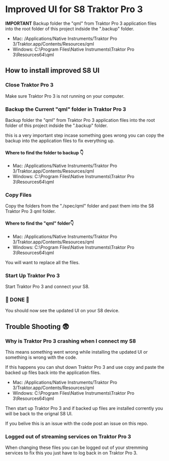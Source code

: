 # Improved UI for S8 Traktor Pro 3

**IMPORTANT**
Backup folder the "qml" from Traktor Pro 3 application files into the root folder of this project indside the ".backup" folder.

- Mac: /Applications/Native Instruments/Traktor Pro 3/Traktor.app/Contents/Resources/qml
- Windows: C:\Program Files\Native Instruments\Traktor Pro 3\Resources64\qml

## How to install improved S8 UI

### Close Traktor Pro 3

Make sure Traktor Pro 3 is not running on your computer.

### Backup the Current "qml" folder in Traktor Pro 3

Backup folder the "qml" from Traktor Pro 3 application files into the root folder of this project indside the ".backup" folder.

this is a very important step incase something goes wrong you can copy the backup into the application files to fix everything up.

#### Where to find the folder to backup 👇

- Mac: /Applications/Native Instruments/Traktor Pro 3/Traktor.app/Contents/Resources/qml
- Windows: C:\Program Files\Native Instruments\Traktor Pro 3\Resources64\qml

### Copy Files

Copy the folders from the "./spec/qml" folder and past them into the S8 Traktor Pro 3 qml folder.

#### Where to find the "qml" folder👇

- Mac: /Applications/Native Instruments/Traktor Pro 3/Traktor.app/Contents/Resources/qml
- Windows: C:\Program Files\Native Instruments\Traktor Pro 3\Resources64\qml

You will want to replace all the files.

### Start Up Traktor Pro 3

Start Traktor Pro 3 and connect your S8.

### 🎉 DONE 🎉

You should now see the updated UI on your S8 device.

## Trouble Shooting 😨

### Why is Traktor Pro 3 crashing when I connect my S8

This means something went wrong while installing the updated UI or something is wrong with the code.

If this happens you can shut down Traktor Pro 3 and use copy and paste the backed up files back into the application files.

- Mac: /Applications/Native Instruments/Traktor Pro 3/Traktor.app/Contents/Resources/qml
- Windows: C:\Program Files\Native Instruments\Traktor Pro 3\Resources64\qml

Then start up Traktor Pro 3 and if backed up files are installed corrently you will be back to the orignal S8 UI.

If you belive this is an issue with the code post an issue on this repo.

### Logged out of streaming services on Traktor Pro 3

When changing these files you can be logged out of your stremming services to fix this you just have to log back in on Traktor Pro 3.
